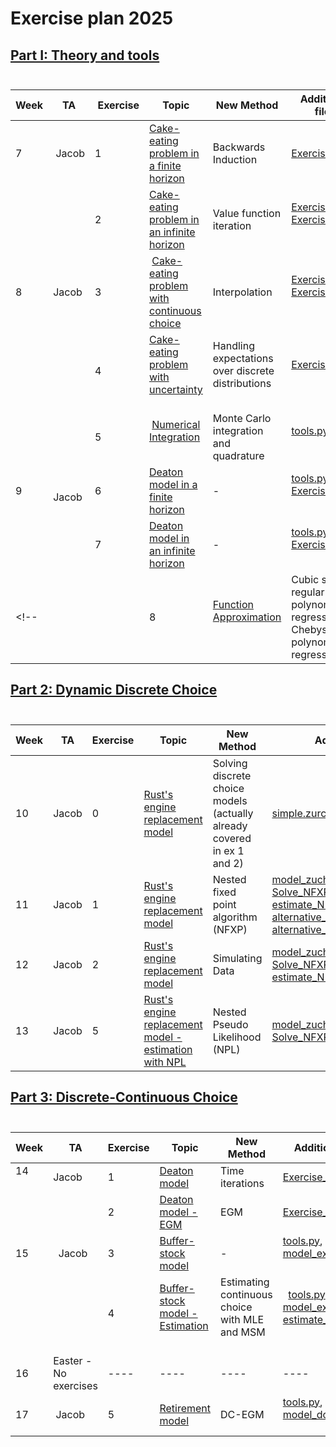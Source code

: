 # Exercise plan 2025

  

## [Part I: Theory and tools](https://github.com/bschjerning/dp_ucph/tree/main/1_theory_tools)                                                      

| Week |TA |  Exercise | Topic | New Method| Additional files |
|------|----------|-------|-------|------------------| ----|
| 7    |  Jacob |1        | [Cake-eating problem in a finite horizon](https://github.com/bschjerning/dp_ucph/blob/main/1_theory_tools/exercises/ex_ante/01_cake_eating_finite.ipynb)   | Backwards Induction       |     [Exercise_1.py](https://github.com/bschjerning/dp_ucph/blob/main/1_theory_tools/exercises/ex_ante/Exercise_1.py)              |
|      |  |2        | [Cake-eating problem in an infinite horizon](https://github.com/bschjerning/dp_ucph/blob/main/1_theory_tools/exercises/ex_ante/02_cake_eating_infinite.ipynb)| Value function iteration  |[Exercise_1.py](https://github.com/bschjerning/dp_ucph/blob/main/1_theory_tools/exercises/ex_ante/Exercise_1.py), [Exercise_2.py](https://github.com/bschjerning/dp_ucph/blob/main/1_theory_tools/exercises/ex_ante/Exercise_2.py)                  |
| 8     | Jacob |3        |  [Cake-eating problem with continuous choice](https://github.com/bschjerning/dp_ucph/blob/main/1_theory_tools/exercises/ex_ante/03_cake_eating_continous.ipynb)     | Interpolation  | [Exercise_2.py](https://github.com/bschjerning/dp_ucph/blob/main/1_theory_tools/exercises/ex_ante/Exercise_2.py), [Exercise_3.py](https://github.com/bschjerning/dp_ucph/blob/main/1_theory_tools/exercises/ex_ante/Exercise_3.py)                 |
|     |    |4        | [Cake-eating problem with uncertainty](https://github.com/bschjerning/dp_ucph/blob/main/1_theory_tools/exercises/ex_ante/04_cake_eating_uncertainty.ipynb)   | Handling expectations over discrete distributions      | [Exercise_4.py](https://github.com/bschjerning/dp_ucph/blob/main/1_theory_tools/exercises/ex_ante/Exercise_4.py)                 |
|      |  |5        |  [Numerical Integration](https://github.com/bschjerning/dp_ucph/blob/main/1_theory_tools/exercises/ex_ante/05_numerical_integration.ipynb)     | Monte Carlo integration and quadrature      | [tools.py](https://github.com/bschjerning/dp_ucph/blob/main/1_theory_tools/exercises/ex_ante/tools.py)                 |
| 9    |   Jacob |6        | [Deaton model in a finite horizon](https://github.com/bschjerning/dp_ucph/blob/main/1_theory_tools/exercises/ex_ante/06_deaton_model.ipynb)   |-     |[tools.py](https://github.com/bschjerning/dp_ucph/blob/main/1_theory_tools/exercises/ex_ante/tools.py), [Exercise_6.py](https://github.com/bschjerning/dp_ucph/blob/main/1_theory_tools/exercises/ex_ante/Exercise_6.py)                |
|    |    |7        | [Deaton model in an infinite horizon](https://github.com/bschjerning/dp_ucph/blob/main/1_theory_tools/exercises/ex_ante/07_deaton_model_infinite.ipynb)   | -      | [tools.py](https://github.com/bschjerning/dp_ucph/blob/main/1_theory_tools/exercises/ex_ante/tools.py), [Exercise_7.py](https://github.com/bschjerning/dp_ucph/blob/main/1_theory_tools/exercises/ex_ante/Exercise_7.py)                 |
<!-- |      | |8        | [Function Approximation](https://github.com/bschjerning/dp_ucph/blob/main/1_theory_tools/exercises/ex_ante/08_function_approx.ipynb)   |Cubic splines, regular polynomial regression, Chebyshev polynomimal regression       |-                  | -->

  
  

## [Part 2: Dynamic Discrete Choice](https://github.com/bschjerning/dp_ucph/tree/main/2_dynamic_discrete_choice)                                                      

| Week | TA | Exercise | Topic | New Method | Additional files |
| ---- | ---- | ---- | ---- | ---- | ---- |
| 10 | Jacob | 0 | [Rust's engine replacement model](https://github.com/bschjerning/dp_ucph/blob/main/2_dynamic_discrete_choice/exercises/ex_ante/00_intro/00_intro_discrete_choice.ipynb) | Solving discrete choice models (actually already covered in ex 1 and 2) | [simple.zurcher.py](https://github.com/bschjerning/dp_ucph/blob/main/2_dynamic_discrete_choice/exercises/ex_ante/00_intro/simple_zurcher.py)  |
| 11 | Jacob | 1 | [Rust's engine replacement model](https://github.com/bschjerning/dp_ucph/blob/main/2_dynamic_discrete_choice/exercises/ex_ante/01_NFXP/01_NFXP.ipynb) | Nested fixed point algorithm (NFXP) | [model_zucher.py](https://github.com/bschjerning/dp_ucph/blob/main/2_dynamic_discrete_choice/exercises/ex_ante/01_NFXP/model_zucher.py), [Solve_NFXP.py](https://github.com/bschjerning/dp_ucph/blob/main/2_dynamic_discrete_choice/exercises/ex_ante/01_NFXP/Solve_NFXP.py), [estimate_NFXP.py](https://github.com/bschjerning/dp_ucph/blob/main/2_dynamic_discrete_choice/exercises/ex_ante/01_NFXP/estimate_NFXP.py), [alternative_specifications_ex7.py](https://github.com/bschjerning/dp_ucph/blob/main/2_dynamic_discrete_choice/exercises/ex_ante/01_NFXP/alternative_specifications_ex7.py), [alternative_specifications_ex9.py](https://github.com/bschjerning/dp_ucph/blob/main/2_dynamic_discrete_choice/exercises/ex_ante/01_NFXP/alternative_specifications_ex9.py) |
| 12 | Jacob | 2 | [Rust's engine replacement model](https://github.com/bschjerning/dp_ucph/blob/main/2_dynamic_discrete_choice/exercises/ex_ante/01_NFXP/02_NFXP_simulate.ipynb) | Simulating Data | [model_zucher.py](https://github.com/bschjerning/dp_ucph/blob/main/2_dynamic_discrete_choice/exercises/ex_ante/01_NFXP/model_zucher.py), [Solve_NFXP.py](https://github.com/bschjerning/dp_ucph/blob/main/2_dynamic_discrete_choice/exercises/ex_ante/01_NFXP/Solve_NFXP.py), [estimate_NFXP.py](https://github.com/bschjerning/dp_ucph/blob/main/2_dynamic_discrete_choice/exercises/ex_ante/01_NFXP/estimate_NFXP.py) |
| 13  | Jacob | 5 | [Rust's engine replacement model - estimation with NPL](https://github.com/bschjerning/dp_ucph/blob/main/2_dynamic_discrete_choice/exercises/ex_ante/03_NPL/05_NPL.ipynb) | Nested Pseudo Likelihood (NPL) | [model_zucher.py](https://github.com/bschjerning/dp_ucph/blob/main/2_dynamic_discrete_choice/exercises/ex_ante/03_NPL/model_zucher_exante.py), [Solve_NFXP.py](https://github.com/bschjerning/dp_ucph/blob/main/2_dynamic_discrete_choice/exercises/ex_ante/03_NPL/Solve_NFXP.py), [NPL_exante.py](https://github.com/bschjerning/dp_ucph/blob/main/2_dynamic_discrete_choice/exercises/ex_ante/03_NPL/NPL_exante.py) |


<!-- |  |  | 3 | [Rust's engine replacement model - generating demand curves](https://github.com/bschjerning/dp_ucph/blob/main/2_dynamic_discrete_choice/exercises/ex_ante/01_NFXP/03_NFXP_equilibirum.ipynb) | Finding ergodic distributions | [model_zucher.py](https://github.com/bschjerning/dp_ucph/blob/main/2_dynamic_discrete_choice/exercises/ex_ante/01_NFXP/model_zucher.py), [Solve_NFXP.py](https://github.com/bschjerning/dp_ucph/blob/main/2_dynamic_discrete_choice/exercises/ex_ante/01_NFXP/Solve_NFXP.py), [estimate_NFXP.py](https://github.com/bschjerning/dp_ucph/blob/main/2_dynamic_discrete_choice/exercises/ex_ante/01_NFXP/estimate_NFXP.py) | -->



  
  
  
  

## [Part 3: Discrete-Continuous Choice](https://github.com/bschjerning/dp_ucph/tree/main/3_discrete_continuous_choice)                                                      

| Week | TA |Exercise | Topic | New Method| Additional files |
|------| ---|----------|-------|-------|------------------|
|14      | Jacob | 1        | [Deaton model](https://github.com/bschjerning/dp_ucph/blob/main/3_discrete_continuous_choice/exercises/ex_ante/01_time_iteration.ipynb)   | Time iterations | [Exercise_1.py](https://github.com/bschjerning/dp_ucph/blob/main/3_discrete_continuous_choice/exercises/ex_ante/Exercise_1.py)      |
|      | | 2        | [Deaton model - EGM](https://github.com/bschjerning/dp_ucph/blob/main/3_discrete_continuous_choice/exercises/ex_ante/02_EGM.ipynb) | EGM | [Exercise_2.py](https://github.com/bschjerning/dp_ucph/blob/main/3_discrete_continuous_choice/exercises/ex_ante/Exercise_2.py) |
| 15 |   Jacob |3        | [Buffer-stock model](https://github.com/bschjerning/dp_ucph/blob/main/3_discrete_continuous_choice/exercises/ex_ante/03_buffer_stock_egm.ipynb)   | -      | [tools.py](https://github.com/bschjerning/dp_ucph/blob/main/3_discrete_continuous_choice/exercises/ex_ante/tools.py), [model_exante.py](https://github.com/bschjerning/dp_ucph/blob/main/3_discrete_continuous_choice/exercises/ex_ante/model_exante.py)                 |
|      | | 4        | [Buffer-stock model - Estimation](https://github.com/bschjerning/dp_ucph/blob/main/3_discrete_continuous_choice/exercises/ex_ante/03_buffer_stock_egm.ipynb)      |Estimating continuous choice with MLE and MSM       |   [tools.py](https://github.com/bschjerning/dp_ucph/blob/main/3_discrete_continuous_choice/exercises/ex_ante/tools.py), [model_exante.py](https://github.com/bschjerning/dp_ucph/blob/main/3_discrete_continuous_choice/exercises/ex_ante/model_exante.py), [estimate_exante.py](https://github.com/bschjerning/dp_ucph/blob/main/3_discrete_continuous_choice/exercises/ex_ante/estimate_exante.py)               |
| 16 | Easter  - No exercises | ---- | ---- | ---- | ---- |
| 17   |  Jacob | 5        | [Retirement model](https://github.com/bschjerning/dp_ucph/blob/main/3_discrete_continuous_choice/exercises/ex_ante/05_dc_egm.ipynb)   | DC-EGM | [tools.py](https://github.com/bschjerning/dp_ucph/blob/main/3_discrete_continuous_choice/exercises/ex_ante/tools.py), [model_dc_exante.py](https://github.com/bschjerning/dp_ucph/blob/main/3_discrete_continuous_choice/exercises/ex_ante/model_dc_exante.py)                 |
